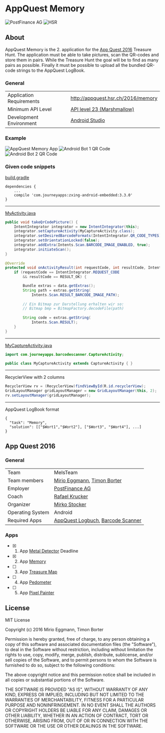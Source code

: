 # AppQuest Memory

![PostFinance AG](https://upload.wikimedia.org/wikipedia/commons/thumb/9/95/PostFinance_Logo.svg/langfr-330px-PostFinance_Logo.svg.png)
![HSR](http://appquest.hsr.ch/images/fho.png)

## About

AppQuest Memory is the 2. application for the [App Quest 2016](http://appquest.hsr.ch/) Treasure Hunt. The application must be able to take pictures, scan the QR-codes and store them in pairs. While the Treasure Hunt the goal will be to find as many pairs as possible. Finally it must be possible to upload all the bundled QR-code strings to the AppQuest LogBook.

### General
|   |  |
|---|---|
| Application Requirements | http://appquest.hsr.ch/2016/memory |
| Minimum API Level | [API level 23 (Marshmallow)](https://developer.android.com/about/versions/marshmallow/android-6.0.html) |
| Development Environment | [Android Studio](https://developer.android.com/studio/index.html) |

### Example
![AppQuest Memory App](http://appquest.hsr.ch/2016/wp-content/uploads/Screenshot_20160513-111219-254x300.png)
![Android Bot 1 QR Code](http://appquest.hsr.ch/2016/wp-content/uploads/IMG_20160811_141119-300x224.jpg)
![Android Bot 2 QR Code](http://appquest.hsr.ch/2016/wp-content/uploads/IMG_20160811_141145-300x224.jpg)

### Given code snippets
[build.gradle](https://gist.github.com/misto/9401c90cd3b499493708e481e14808d9#file-build-gradle)
```
dependencies {
    ...
    compile 'com.journeyapps:zxing-android-embedded:3.3.0'
}
```

---

[MyActivity.java](https://gist.github.com/misto/fe6e36338b5a29ec7e9f1765a20ac41e#file-myactivity-java)
```java
public void takeQrCodePicture() {
    IntentIntegrator integrator = new IntentIntegrator(this);
    integrator.setCaptureActivity(MyCaptureActivity.class);
    integrator.setDesiredBarcodeFormats(IntentIntegrator.QR_CODE_TYPES);
    integrator.setOrientationLocked(false);
    integrator.addExtra(Intents.Scan.BARCODE_IMAGE_ENABLED, true);
    integrator.initiateScan();
}
    
@Override
protected void onActivityResult(int requestCode, int resultCode, Intent data) {
    if (requestCode == IntentIntegrator.REQUEST_CODE 
        && resultCode == RESULT_OK) {

        Bundle extras = data.getExtras();
        String path = extras.getString(
            Intents.Scan.RESULT_BARCODE_IMAGE_PATH);
        
        // Ein Bitmap zur Darstellung erhalten wir so:
        // Bitmap bmp = BitmapFactory.decodeFile(path)
        
        String code = extras.getString(
            Intents.Scan.RESULT);
    }
}
```

---

[MyCaptureActivity.java](https://gist.github.com/misto/f2bb63ef256eea26c10b0a4925b74a54#file-mycaptureactivity-java)
```java
import com.journeyapps.barcodescanner.CaptureActivity;

public class MyCaptureActivity extends CaptureActivity { }
```

---

RecyclerView with 2 columns
```java
RecyclerView rv = (RecyclerView)findViewById(R.id.recyclerView);
GridLayoutManager gridLayoutManager = new GridLayoutManager(this, 2);
rv.setLayoutManager(gridLayoutManager);
```

---

AppQuest LogBook format
```
{
  "task": "Memory",
  "solution": [["$Wort1","$Wort2"], ["$Wort3", "$Wort4"], ...]
}
```

## App Quest 2016

### General

|   |  |
|---|---|
| Team | MeIsTeam |
| Team members | [Mirio Eggmann](https://github.com/luvirx), [Timon Borter](https://github.com/bbortt) |
| Employer | [PostFinance AG](https://www.postfinance.ch/) |
| Coach | [Rafael Krucker](mailto:rkrucker@hsr.ch) |
| Organizer | [Mirko Stocker](https://github.com/misto) |
| Operating System | Android |
| Required Apps | [AppQuest Logbuch](http://appquest.hsr.ch/logbuch.apk), [Barcode Scanner](https://play.google.com/store/apps/details?id=com.google.zxing.client.android)|

### Apps
- [x] 1. App [Metal Detector](https://github.com/luvirx/appquest-metal-detector) Deadline
- [x] 2. App [Memory](https://github.com/luvirx/appquest-memory)
- [ ] 3. App [Treasure Map]()
- [ ] 4. App [Pedometer]()
- [ ] 5. App [Pixel Painter]()

## License
MIT License

Copyright (c) 2016 Mirio Eggmann, Timon Borter

Permission is hereby granted, free of charge, to any person obtaining a copy
of this software and associated documentation files (the "Software"), to deal
in the Software without restriction, including without limitation the rights
to use, copy, modify, merge, publish, distribute, sublicense, and/or sell
copies of the Software, and to permit persons to whom the Software is
furnished to do so, subject to the following conditions:

The above copyright notice and this permission notice shall be included in all
copies or substantial portions of the Software.

THE SOFTWARE IS PROVIDED "AS IS", WITHOUT WARRANTY OF ANY KIND, EXPRESS OR
IMPLIED, INCLUDING BUT NOT LIMITED TO THE WARRANTIES OF MERCHANTABILITY,
FITNESS FOR A PARTICULAR PURPOSE AND NONINFRINGEMENT. IN NO EVENT SHALL THE
AUTHORS OR COPYRIGHT HOLDERS BE LIABLE FOR ANY CLAIM, DAMAGES OR OTHER
LIABILITY, WHETHER IN AN ACTION OF CONTRACT, TORT OR OTHERWISE, ARISING FROM,
OUT OF OR IN CONNECTION WITH THE SOFTWARE OR THE USE OR OTHER DEALINGS IN THE
SOFTWARE.
